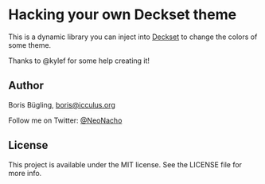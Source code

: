 # Hacking your own Deckset theme

This is a dynamic library you can inject into [Deckset][1] to change the colors
of some theme.

Thanks to @kylef for some help creating it!

## Author

Boris Bügling, boris@icculus.org

Follow me on Twitter: [@NeoNacho](https://twitter.com/NeoNacho)

## License

This project is available under the MIT license. See the LICENSE file for more info.

[1]: http://www.decksetapp.com
